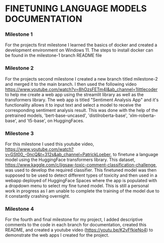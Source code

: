 # FINETUNING LANGUAGE MODELS DOCUMENTATION

### Milestone 1
For the projects first milestone I learned the basics of docker and created a development environment on Windows 11. The steps to install docker can be found in the milestone-1 branch README file

### Milestone 2
For the projects second milestone I created a new branch titled milestone-2 and merged it to the main branch. I then used the following video https://www.youtube.com/watch?v=8hOzsFETm4I&ab_channel=1littlecoder to help me create a web app using the streamlit library as well as the transformers library. The web app is titled "Sentiment Analysis App" and it's functionality allows it to input text and select a model to receive the corresponding sentiment analysis result. This was done with the help of the pretrained models, 'bert-base-uncased', 'distilroberta-base', 'xlm-roberta-base', and 't5-base', on HuggingFaces. 


### Milestone 3
For this milestone I used this youtube video, https://www.youtube.com/watch?v=GSt00_-0ncQ&t=312s&ab_channel=PatrickLoeber, to finetune a language model using the HuggingFace transformers library. This dataset, https://www.kaggle.com/c/jigsaw-toxic-comment-classification-challenge, was used to develop the required classifier. This finetuned model was then supposed to be used to detect different types of toxicity and then used in a webapp deployed of HuggingFace Spaces where the app is populated with a dropdown menu to select my fine tuned model. This is still a personal work in progress as I am unable to complete the training of the model due to it constantly crashing overnight. 

### Milestone 4
For the fourth and final milestone for my project, I added descriptive comments to the code in each branch for documentation, created this README, and created a youtube video (https://youtu.be/K2vFfkieNo4) to demonstrate the web apps I created for the project.
